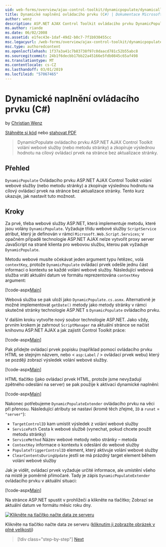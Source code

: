 ```yaml
---
uid: web-forms/overview/ajax-control-toolkit/dynamicpopulate/dynamically-populating-a-control-cs
title: Dynamické naplnění ovládacího prvku (C#) | Dokumentace Microsoftu
author: wenz
description: ASP.NET AJAX Control Toolkit ovládacího prvku DynamicPopulate volání webové služby (nebo metodu stránky) a vyplní výsledné hodnoty do cílového ovládacího prvku na t...
ms.author: riande
ms.date: 06/02/2008
ms.assetid: e1fec43e-1daf-49d2-b0c7-7f1b930455cc
msc.legacyurl: /web-forms/overview/ajax-control-toolkit/dynamicpopulate/dynamically-populating-a-control-cs
msc.type: authoredcontent
ms.openlocfilehash: 1f37a3a41c7b83738f97c0daacd781c52b55abc8
ms.sourcegitcommit: 24b1f6decbb17bb22a45166e5fdb0845c65af498
ms.translationtype: MT
ms.contentlocale: cs-CZ
ms.lasthandoff: 03/01/2019
ms.locfileid: "57067465"
---
```

<a name="dynamically-populating-a-control-c"></a>Dynamické naplnění ovládacího prvku (C#)
====================
by [Christian Wenz](https://github.com/wenz)

[Stáhněte si kód](http://download.microsoft.com/download/d/8/f/d8f2f6f9-1b7c-46ad-9252-e1fc81bdea3e/dynamicpopulate0.cs.zip) nebo [stahovat PDF](http://download.microsoft.com/download/b/6/a/b6ae89ee-df69-4c87-9bfb-ad1eb2b23373/dynamicpopulate0CS.pdf)

> DynamicPopulate ovládacího prvku ASP.NET AJAX Control Toolkit volání webové služby (nebo metodu stránky) a zkopíruje výslednou hodnotu na cílový ovládací prvek na stránce bez aktualizace stránky.


## <a name="overview"></a>Přehled

`DynamicPopulate` Ovládacího prvku ASP.NET AJAX Control Toolkit volání webové služby (nebo metodu stránky) a zkopíruje výslednou hodnotu na cílový ovládací prvek na stránce bez aktualizace stránky. Tento kurz ukazuje, jak nastavit tuto možnost.

## <a name="steps"></a>Kroky

Za prvé, třeba webové služby ASP.NET, která implementuje metodu, které jsou volány `DynamicPopulate`. Vyžaduje třídu webové služby `ScriptService` atribut, který je definován v rámci `Microsoft.Web.Script.Services`; v opačném případě technologie ASP.NET AJAX nelze vytvořit proxy server JavaScript na straně klienta pro webovou službu, kterou pak vyžaduje `DynamicPopulate`.

Metodu webové musíte očekávat jeden argument typu řetězec, volá `contextKey`, protože `DynamicPopulate` ovládací prvek odešle jednu část informací o kontextu se každé volání webové služby. Následující webová služba vrátí aktuální datum ve formátu reprezentována `contextKey` argument:

[!code-aspx[Main](dynamically-populating-a-control-cs/samples/sample1.aspx)]

Webová služba se pak uloží jako `DynamicPopulate.cs.asmx`. Alternativně je možné implementovat `getDate()` metody jako metody stránky v rámci skutečné stránky technologie ASP.NET s `DynamicPopulate` ovládacího prvku.

V dalším kroku vytvořte nový soubor technologie ASP.NET. Jako vždy, prvním krokem je zahrnout `ScriptManager` na aktuální stránce se načíst knihovnu ASP.NET AJAX a jak zajistit Control Toolkit práce:

[!code-aspx[Main](dynamically-populating-a-control-cs/samples/sample2.aspx)]

Pak přidejte ovládací prvek popisku (například pomocí ovládacího prvku HTML se stejným názvem, nebo &lt; `asp:Label`  / &gt; ovládací prvek webu) který se později zobrazí výsledek volání webové služby.

[!code-aspx[Main](dynamically-populating-a-control-cs/samples/sample3.aspx)]

HTML tlačítko (jako ovládací prvek HTML, protože jsme nevyžadují zpětného odeslání na server) se pak použije k aktivaci dynamické naplnění:

[!code-aspx[Main](dynamically-populating-a-control-cs/samples/sample4.aspx)]

Nakonec potřebujeme `DynamicPopulateExtender` ovládacího prvku na věci při přenosu. Následující atributy se nastaví (kromě těch zřejmé, `ID` a `runat` = `"server"`):

- `TargetControlID` kam umístit výsledek z volání webové služby
- `ServicePath` Cesta k webové službě (vynechat, pokud chcete použít metodu stránky)
- `ServiceMethod` Název webové metody nebo stránky – metoda
- `ContextKey` informace o kontextu k odeslání do webové služby
- `PopulateTriggerControlID` element, který aktivuje volání webové služby
- `ClearContentsDuringUpdate` jestli se má prázdný target element během volání webové služby

Jak je vidět, ovládací prvek vyžaduje určité informace, ale umístění všeho na místě je poměrně přímočaré. Tady je zápis `DynamicPopulateExtender` ovládacího prvku v aktuální situaci:

[!code-aspx[Main](dynamically-populating-a-control-cs/samples/sample5.aspx)]

Na stránce ASP.NET spustit v prohlížeči a klikněte na tlačítko; Zobrazí se aktuální datum ve formátu měsíc roku dny.


[![Klikněte na tlačítko načte data ze serveru](dynamically-populating-a-control-cs/_static/image2.png)](dynamically-populating-a-control-cs/_static/image1.png)

Klikněte na tlačítko načte data ze serveru ([kliknutím ji zobrazíte obrázek v plné velikosti](dynamically-populating-a-control-cs/_static/image3.png))

> [!div class="step-by-step"]
> [Next](dynamically-populating-a-control-using-javascript-code-cs.md)
